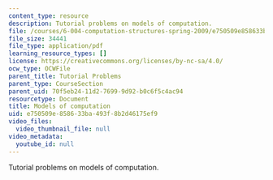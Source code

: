 ```yaml
---
content_type: resource
description: Tutorial problems on models of computation.
file: /courses/6-004-computation-structures-spring-2009/e750509e858633ba493f8b2d46175ef9_MIT6_004s09_tutor10.pdf
file_size: 34441
file_type: application/pdf
learning_resource_types: []
license: https://creativecommons.org/licenses/by-nc-sa/4.0/
ocw_type: OCWFile
parent_title: Tutorial Problems
parent_type: CourseSection
parent_uid: 70f5eb24-11d2-7699-9d92-b0c6f5c4ac94
resourcetype: Document
title: Models of computation
uid: e750509e-8586-33ba-493f-8b2d46175ef9
video_files:
  video_thumbnail_file: null
video_metadata:
  youtube_id: null
---
```

Tutorial problems on models of computation.